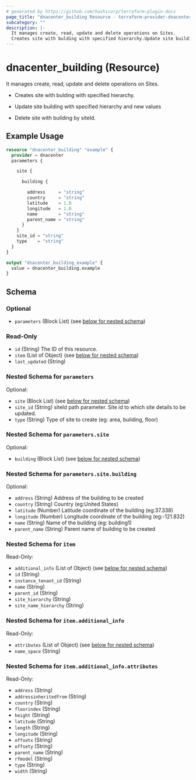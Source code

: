 ```yaml
---
# generated by https://github.com/hashicorp/terraform-plugin-docs
page_title: "dnacenter_building Resource - terraform-provider-dnacenter"
subcategory: ""
description: |-
  It manages create, read, update and delete operations on Sites.
  Creates site with bulding with specified hierarchy.Update site building with specified hierarchy and new valuesDelete site with building by siteId.
---
```


# dnacenter_building (Resource)

It manages create, read, update and delete operations on Sites.

- Creates site with bulding with specified hierarchy.

- Update site building with specified hierarchy and new values

- Delete site with building by siteId.

## Example Usage

```terraform
resource "dnacenter_building" "example" {
  provider = dnacenter
  parameters {

    site {

      building {

        address     = "string"
        country     = "string"
        latitude    = 1.0
        longitude   = 1.0
        name        = "string"
        parent_name = "string"
      }
    }
    site_id = "string"
    type    = "string"
  }
}

output "dnacenter_building_example" {
  value = dnacenter_building.example
}
```

<!-- schema generated by tfplugindocs -->
## Schema

### Optional

- `parameters` (Block List) (see [below for nested schema](#nestedblock--parameters))

### Read-Only

- `id` (String) The ID of this resource.
- `item` (List of Object) (see [below for nested schema](#nestedatt--item))
- `last_updated` (String)

<a id="nestedblock--parameters"></a>
### Nested Schema for `parameters`

Optional:

- `site` (Block List) (see [below for nested schema](#nestedblock--parameters--site))
- `site_id` (String) siteId path parameter. Site id to which site details to be updated.
- `type` (String) Type of site to create (eg: area, building, floor)

<a id="nestedblock--parameters--site"></a>
### Nested Schema for `parameters.site`

Optional:

- `building` (Block List) (see [below for nested schema](#nestedblock--parameters--site--building))

<a id="nestedblock--parameters--site--building"></a>
### Nested Schema for `parameters.site.building`

Optional:

- `address` (String) Address of the building to be created
- `country` (String) Country (eg:United States)
- `latitude` (Number) Latitude coordinate of the building (eg:37.338)
- `longitude` (Number) Longitude coordinate of the building (eg:-121.832)
- `name` (String) Name of the building (eg: building1)
- `parent_name` (String) Parent name of building to be created




<a id="nestedatt--item"></a>
### Nested Schema for `item`

Read-Only:

- `additional_info` (List of Object) (see [below for nested schema](#nestedobjatt--item--additional_info))
- `id` (String)
- `instance_tenant_id` (String)
- `name` (String)
- `parent_id` (String)
- `site_hierarchy` (String)
- `site_name_hierarchy` (String)

<a id="nestedobjatt--item--additional_info"></a>
### Nested Schema for `item.additional_info`

Read-Only:

- `attributes` (List of Object) (see [below for nested schema](#nestedobjatt--item--additional_info--attributes))
- `name_space` (String)

<a id="nestedobjatt--item--additional_info--attributes"></a>
### Nested Schema for `item.additional_info.attributes`

Read-Only:

- `address` (String)
- `addressinheritedfrom` (String)
- `country` (String)
- `floorindex` (String)
- `height` (String)
- `latitude` (String)
- `length` (String)
- `longitude` (String)
- `offsetx` (String)
- `offsety` (String)
- `parent_name` (String)
- `rfmodel` (String)
- `type` (String)
- `width` (String)
